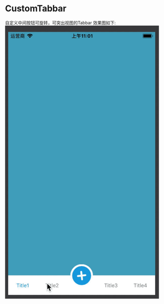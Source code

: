 # CustomTabbar
自定义中间按钮可旋转，可突出视图的Tabbar
效果图如下:
![效果图](https://github.com/shenSKY/CustomTabbar/blob/master/Rendering.gif)

